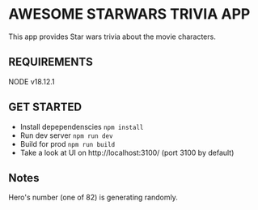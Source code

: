 # AWESOME STARWARS TRIVIA APP
This app provides Star wars trivia about the movie characters.

## REQUIREMENTS
NODE v18.12.1

## GET STARTED
* Install depependenscies `npm install`
* Run dev server `npm run dev`
* Build for prod `npm run build`
* Take a look at UI on http://localhost:3100/ (port 3100 by default)

## Notes
Hero's number (one of 82) is generating randomly.
